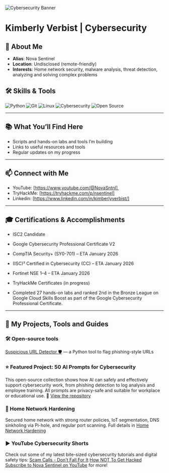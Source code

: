 ![Cybersecurity Banner](https://via.placeholder.com/1200x300?text=Cybersecurity+Portfolio)

# Kimberly Verbist | Cybersecurity 


## 📜 About Me
- **Alias**: Nova Sentinel
- **Location**: Undisclosed (remote-friendly)
- **Interests**: Home network security, malware analysis, threat detection, analyzing and solving complex problems

## 🛠 Skills & Tools
![Python](https://img.shields.io/badge/Python-3.10-blue?style=flat-square&logo=python&logoColor=white)
![Git](https://img.shields.io/badge/Git-F05032?style=flat-square&logo=git&logoColor=white)
![Linux](https://img.shields.io/badge/Linux-FCC624?style=flat-square&logo=linux&logoColor=black)
![Cybersecurity](https://img.shields.io/badge/Cybersecurity-007ACC?style=flat-square&logo=securityscorecard&logoColor=white)
![Open Source](https://img.shields.io/badge/Open--Source-4ABF4B?style=flat-square&logo=github&logoColor=white)

---


## 📚 What You’ll Find Here  

- Scripts and hands-on labs and tools I’m building  
- Links to useful resources and tools  
- Regular updates on my progress

---


## 📫 Connect with Me  

- YouTube: [https://www.youtube.com/@NovaSntnl] 
- TryHackMe: [https://tryhackme.com/p/nsentinel]
- Linkedin: [https://www.linkedin.com/in/kimberlyverbist/]

---


## 🎓 Certifications & Accomplishments
- ISC2 Candidate
- Google Cybersecurity Professional Certificate V2

- CompTIA Security+ (SY0-701) – ETA January 2026
- (ISC)² Certified in Cybersecurity (CC) – ETA January 2026
- Fortinet NSE 1–4 – ETA January 2026
- TryHackMe Certificates (in progress)
- Completed 27 hands-on labs and ranked 2nd in the Bronze League on Google Cloud Skills Boost as part of the Google Cybersecurity Professional Certificate.


---

## 🧪 My Projects, Tools and Guides

### 🛠️ Open-source tools 
[Suspicious URL Detector 🛡️](https://github.com/novasntnl/suspicious-url-detector) — a Python tool to flag phishing-style URLs

### ⭐ Featured Project: 50 AI Prompts for Cybersecurity
This open-source collection shows how AI can safely and effectively support cybersecurity work, from phishing detection to log analysis and employee training. All prompts are privacy-safe and suitable for workplace or educational use.
🔗 [View the repository](https://github.com/novasntnl/50-AI-Prompts-for-Cybersecurity)

### 🔐 Home Network Hardening
Secured home network with strong router policies, IoT segmentation, DNS sinkholing via Pi-hole, and regular port scanning.
Full details in [Home Network Hardening](https://github.com/novasntnl/Home-Network-Hardening)

### ▶️ YouTube Cybersecurity Shorts

Check out some of my latest bite-sized cybersecurity tutorials and digital safety tips:
[Scam Calls - Don't Fall For It](https://www.youtube.com/shorts/zdvIaie7_4k)
[How NOT To Get Hacked](https://www.youtube.com/shorts/jo1mJysPGkg)
[Subscribe to Nova Sentinel on YouTube](https://www.youtube.com/@NovaSntnl) for more!

